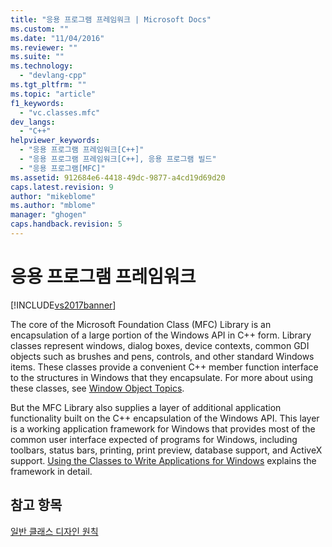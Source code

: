 ```yaml
---
title: "응용 프로그램 프레임워크 | Microsoft Docs"
ms.custom: ""
ms.date: "11/04/2016"
ms.reviewer: ""
ms.suite: ""
ms.technology: 
  - "devlang-cpp"
ms.tgt_pltfrm: ""
ms.topic: "article"
f1_keywords: 
  - "vc.classes.mfc"
dev_langs: 
  - "C++"
helpviewer_keywords: 
  - "응용 프로그램 프레임워크[C++]"
  - "응용 프로그램 프레임워크[C++], 응용 프로그램 빌드"
  - "응용 프로그램[MFC]"
ms.assetid: 912684e6-4418-49dc-9877-a4cd19d69d20
caps.latest.revision: 9
author: "mikeblome"
ms.author: "mblome"
manager: "ghogen"
caps.handback.revision: 5
---
```

# 응용 프로그램 프레임워크
[!INCLUDE[vs2017banner](../assembler/inline/includes/vs2017banner.md)]

The core of the Microsoft Foundation Class \(MFC\) Library is an encapsulation of a large portion of the Windows API in C\+\+ form.  Library classes represent windows, dialog boxes, device contexts, common GDI objects such as brushes and pens, controls, and other standard Windows items.  These classes provide a convenient C\+\+ member function interface to the structures in Windows that they encapsulate.  For more about using these classes, see [Window Object Topics](../mfc/window-objects.md).  
  
 But the MFC Library also supplies a layer of additional application functionality built on the C\+\+ encapsulation of the Windows API.  This layer is a working application framework for Windows that provides most of the common user interface expected of programs for Windows, including toolbars, status bars, printing, print preview, database support, and ActiveX support.  [Using the Classes to Write Applications for Windows](../mfc/using-the-classes-to-write-applications-for-windows.md) explains the framework in detail.  
  
## 참고 항목  
 [일반 클래스 디자인 원칙](../mfc/general-class-design-philosophy.md)